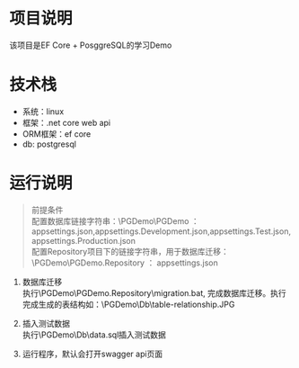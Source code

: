 # 项目说明
该项目是EF Core + PosggreSQL的学习Demo

# 技术栈
* 系统：linux  
* 框架：.net core web api
* ORM框架：ef core
* db: postgresql

# 运行说明
> 前提条件  
配置数据库链接字符串：\PGDemo\PGDemo ： appsettings.json,appsettings.Development.json,appsettings.Test.json, appsettings.Production.json  
配置Repository项目下的链接字符串，用于数据库迁移：\PGDemo\PGDemo.Repository ： appsettings.json  

1. 数据库迁移  
执行\PGDemo\PGDemo.Repository\migration.bat, 完成数据库迁移。执行完成生成的表结构如：\PGDemo\Db\table-relationship.JPG  

2. 插入测试数据  
执行\PGDemo\Db\data.sql插入测试数据

3. 运行程序，默认会打开swagger api页面  

